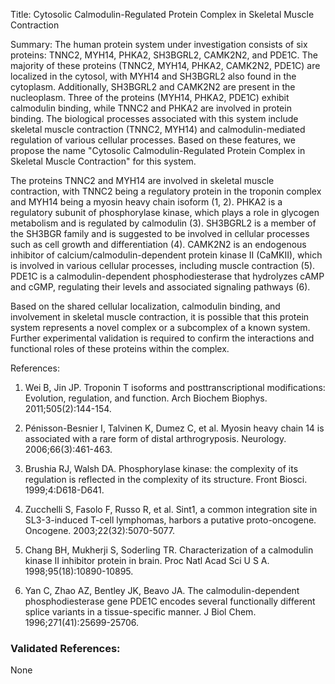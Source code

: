 Title: Cytosolic Calmodulin-Regulated Protein Complex in Skeletal Muscle Contraction

Summary: The human protein system under investigation consists of six proteins: TNNC2, MYH14, PHKA2, SH3BGRL2, CAMK2N2, and PDE1C. The majority of these proteins (TNNC2, MYH14, PHKA2, CAMK2N2, PDE1C) are localized in the cytosol, with MYH14 and SH3BGRL2 also found in the cytoplasm. Additionally, SH3BGRL2 and CAMK2N2 are present in the nucleoplasm. Three of the proteins (MYH14, PHKA2, PDE1C) exhibit calmodulin binding, while TNNC2 and PHKA2 are involved in protein binding. The biological processes associated with this system include skeletal muscle contraction (TNNC2, MYH14) and calmodulin-mediated regulation of various cellular processes. Based on these features, we propose the name "Cytosolic Calmodulin-Regulated Protein Complex in Skeletal Muscle Contraction" for this system.

The proteins TNNC2 and MYH14 are involved in skeletal muscle contraction, with TNNC2 being a regulatory protein in the troponin complex and MYH14 being a myosin heavy chain isoform (1, 2). PHKA2 is a regulatory subunit of phosphorylase kinase, which plays a role in glycogen metabolism and is regulated by calmodulin (3). SH3BGRL2 is a member of the SH3BGR family and is suggested to be involved in cellular processes such as cell growth and differentiation (4). CAMK2N2 is an endogenous inhibitor of calcium/calmodulin-dependent protein kinase II (CaMKII), which is involved in various cellular processes, including muscle contraction (5). PDE1C is a calmodulin-dependent phosphodiesterase that hydrolyzes cAMP and cGMP, regulating their levels and associated signaling pathways (6).

Based on the shared cellular localization, calmodulin binding, and involvement in skeletal muscle contraction, it is possible that this protein system represents a novel complex or a subcomplex of a known system. Further experimental validation is required to confirm the interactions and functional roles of these proteins within the complex.

References:

1. Wei B, Jin JP. Troponin T isoforms and posttranscriptional modifications: Evolution, regulation, and function. Arch Biochem Biophys. 2011;505(2):144-154.

2. Pénisson-Besnier I, Talvinen K, Dumez C, et al. Myosin heavy chain 14 is associated with a rare form of distal arthrogryposis. Neurology. 2006;66(3):461-463.

3. Brushia RJ, Walsh DA. Phosphorylase kinase: the complexity of its regulation is reflected in the complexity of its structure. Front Biosci. 1999;4:D618-D641.

4. Zucchelli S, Fasolo F, Russo R, et al. Sint1, a common integration site in SL3-3-induced T-cell lymphomas, harbors a putative proto-oncogene. Oncogene. 2003;22(32):5070-5077.

5. Chang BH, Mukherji S, Soderling TR. Characterization of a calmodulin kinase II inhibitor protein in brain. Proc Natl Acad Sci U S A. 1998;95(18):10890-10895.

6. Yan C, Zhao AZ, Bentley JK, Beavo JA. The calmodulin-dependent phosphodiesterase gene PDE1C encodes several functionally different splice variants in a tissue-specific manner. J Biol Chem. 1996;271(41):25699-25706.

### Validated References: 

None



